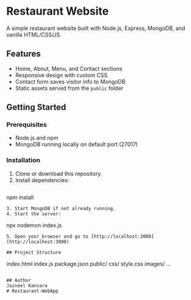 # Restaurant Website

A simple restaurant website built with Node.js, Express, MongoDB, and vanilla HTML/CSS/JS.

## Features
- Home, About, Menu, and Contact sections
- Responsive design with custom CSS
- Contact form saves visitor info to MongoDB
- Static assets served from the `public` folder

## Getting Started

### Prerequisites
- Node.js and npm
- MongoDB running locally on default port (27017)

### Installation
1. Clone or download this repository.
2. Install dependencies:
   ```
npm install
   ```
3. Start MongoDB if not already running.
4. Start the server:
   ```
npx nodemon index.js
   ```
5. Open your browser and go to [http://localhost:3000](http://localhost:3000)

## Project Structure
```
index.html
index.js
package.json
public/
  css/
    style.css
  images/
    ...
```

## Author
Jaineel Kansara
#   R e s t a u r a n t - W e b A p p  
 